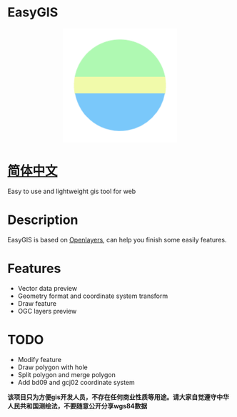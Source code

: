 # EasyGIS
<p align="center">
  <img width="256px" src="./app/favicon.ico">
</p>

# [简体中文](./README_ZH.md)
Easy to use and lightweight gis tool for web

# Description
EasyGIS is based on [Openlayers](https://openlayers.org), can help you finish some easily features.

# Features
- Vector data preview
- Geometry format and coordinate system transform
- Draw feature
- OGC layers preview

# TODO
- Modify feature
- Draw polygon with hole
- Split polygon and merge polygon
- Add bd09 and gcj02 coordinate system

**该项目只为方便gis开发人员，不存在任何商业性质等用途。请大家自觉遵守中华人民共和国测绘法，不要随意公开分享wgs84数据**
